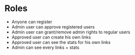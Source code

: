 # Roles

- Anyone can register
- Admin user can approve registered users
- Admin user can grant/remove admin rights to regular users
- Approved user can create his own links
- Approved user can see the stats for his own links
- Admin can see every links + stats
